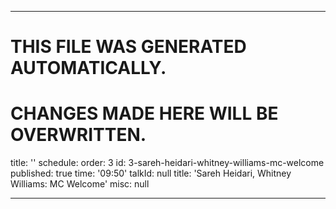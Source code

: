 ----

# THIS FILE WAS GENERATED AUTOMATICALLY.
# CHANGES MADE HERE WILL BE OVERWRITTEN.

title: ''
schedule:
  order: 3
  id: 3-sareh-heidari-whitney-williams-mc-welcome
  published: true
  time: '09:50'
  talkId: null
  title: 'Sareh Heidari, Whitney Williams: MC Welcome'
  misc: null

----

